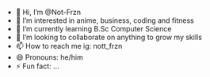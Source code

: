 - 👋 Hi, I’m @Not-Frzn
- 👀 I’m interested in anime, business, coding and fitness
- 🌱 I’m currently learning B.Sc Computer Science
- 💞️ I’m looking to collaborate on anything to grow my skills
- 📫 How to reach me ig: nott_frzn
- 😄 Pronouns: he/him
- ⚡ Fun fact: ...

<!---
Not-Frzn/Not-Frzn is a ✨ special ✨ repository because its `README.md` (this file) appears on your GitHub profile.
You can click the Preview link to take a look at your changes.
--->
